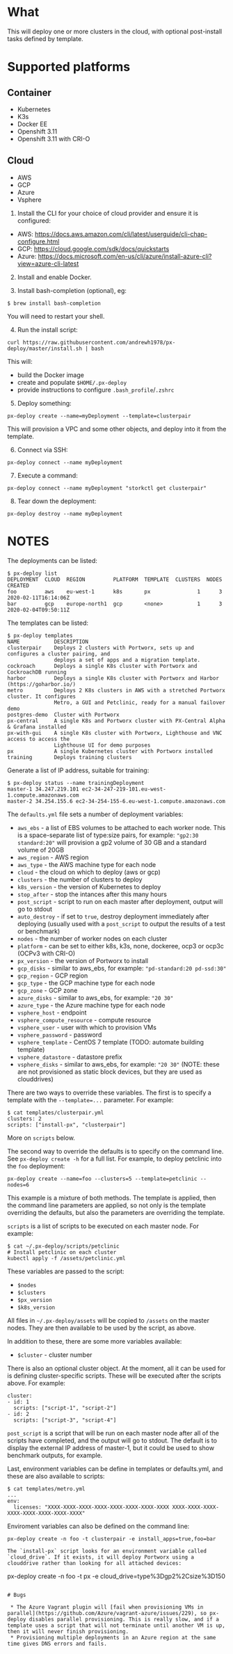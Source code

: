 # What

This will deploy one or more clusters in the cloud, with optional post-install tasks defined by template.

# Supported platforms

## Container
 * Kubernetes
 * K3s
 * Docker EE
 * Openshift 3.11
 * Openshift 3.11 with CRI-O

## Cloud
 * AWS
 * GCP
 * Azure
 * Vsphere

1. Install the CLI for your choice of cloud provider and ensure it is configured:
 * AWS: https://docs.aws.amazon.com/cli/latest/userguide/cli-chap-configure.html
 * GCP: https://cloud.google.com/sdk/docs/quickstarts
 * Azure: https://docs.microsoft.com/en-us/cli/azure/install-azure-cli?view=azure-cli-latest

2. Install and enable Docker.

3. Install bash-completion (optional), eg:
```
$ brew install bash-completion
```
You will need to restart your shell.

4. Run the install script:
```
curl https://raw.githubusercontent.com/andrewh1978/px-deploy/master/install.sh | bash
```
This will:
 * build the Docker image
 * create and populate `$HOME/.px-deploy`
 * provide instructions to configure `.bash_profile`/`.zshrc`

5. Deploy something:
```
px-deploy create --name=myDeployment --template=clusterpair
```
This will provision a VPC and some other objects, and deploy into it from the template.

6. Connect via SSH:
```
px-deploy connect --name myDeployment
```

7. Execute a command:
```
px-deploy connect --name myDeployment "storkctl get clusterpair"
```

8. Tear down the deployment:
```
px-deploy destroy --name myDeployment
```

# NOTES

The deployments can be listed:
```
$ px-deploy list
DEPLOYMENT  CLOUD  REGION         PLATFORM  TEMPLATE  CLUSTERS  NODES  CREATED
foo         aws    eu-west-1      k8s       px               1      3  2020-02-11T16:14:06Z
bar         gcp    europe-north1  gcp       <none>           1      3  2020-02-04T09:50:11Z
```

The templates can be listed:
```
$ px-deploy templates
NAME           DESCRIPTION
clusterpair    Deploys 2 clusters with Portworx, sets up and configures a cluster pairing, and
               deploys a set of apps and a migration template.
cockroach      Deploys a single K8s cluster with Portworx and CockroachDB running
harbor         Deploys a single K8s cluster with Portworx and Harbor (https://goharbor.io/)
metro          Deploys 2 K8s clusters in AWS with a stretched Portworx cluster. It configures
               Metro, a GUI and Petclinic, ready for a manual failover demo
postgres-demo  Cluster with Portworx
px-central     A single K8s and Portworx cluster with PX-Central Alpha & Grafana installed
px-with-gui    A single K8s cluster with Portworx, Lighthouse and VNC access to access the
               Lighthouse UI for demo purposes
px             A single Kubernetes cluster with Portworx installed
training       Deploys training clusters
```

Generate a list of IP address, suitable for training:
```
$ px-deploy status --name trainingDeployment
master-1 34.247.219.101 ec2-34-247-219-101.eu-west-1.compute.amazonaws.com
master-2 34.254.155.6 ec2-34-254-155-6.eu-west-1.compute.amazonaws.com
```

The `defaults.yml` file sets a number of deployment variables:
 * `aws_ebs` - a list of EBS volumes to be attached to each worker node. This is a space-separate list of type:size pairs, for example: `"gp2:30 standard:20"` will provision a gp2 volume of 30 GB and a standard volume of 20GB
 * `aws_region` - AWS region
 * `aws_type` - the AWS machine type for each node
 * `cloud` - the cloud on which to deploy (aws or gcp)
 * `clusters` - the number of clusters to deploy
 * `k8s_version` - the version of Kubernetes to deploy
 * `stop_after` - stop the intances after this many hours
 * `post_script` - script to run on each master after deployment, output will go to stdout
 * `auto_destroy` - if set to `true`, destroy deployment immediately after deploying (usually used with a `post_script` to output the results of a test or benchmark)
 * `nodes` - the number of worker nodes on each cluster
 * `platform` - can be set to either k8s, k3s, none, dockeree, ocp3 or ocp3c (OCPv3 with CRI-O)
 * `px_version` - the version of Portworx to install
 * `gcp_disks` - similar to aws_ebs, for example: `"pd-standard:20 pd-ssd:30"`
 * `gcp_region` - GCP region
 * `gcp_type` - the GCP machine type for each node
 * `gcp_zone` - GCP zone
 * `azure_disks` - similar to aws_ebs, for example: `"20 30"`
 * `azure_type` - the Azure machine type for each node
 * `vsphere_host` - endpoint
 * `vsphere_compute_resource` - compute resource
 * `vsphere_user` - user with which to provision VMs
 * `vsphere_password` - password
 * `vsphere_template` - CentOS 7 template (TODO: automate building template)
 * `vsphere_datastore` - datastore prefix
 * `vsphere_disks` - similar to aws_ebs, for example: `"20 30"` (NOTE: these are not provisioned as static block devices, but they are used as clouddrives)


There are two ways to override these variables. The first is to specify a template with the `--template=...` parameter. For example:
```
$ cat templates/clusterpair.yml
clusters: 2
scripts: ["install-px", "clusterpair"]
```

More on `scripts` below.

The second way to override the defaults is to specify on the command line. See `px-deploy create -h` for a full list. For example, to deploy petclinic into the `foo` deployment:
```
px-deploy create --name=foo --clusters=5 --template=petclinic --nodes=6
```

This example is a mixture of both methods. The template is applied, then the command line parameters are applied, so not only is the template overriding the defaults, but also the parameters are overriding the template.

`scripts` is a list of scripts to be executed on each master node. For example:
```
$ cat ~/.px-deploy/scripts/petclinic
# Install petclinic on each cluster
kubectl apply -f /assets/petclinic.yml
```

These variables are passed to the script:
 * `$nodes`
 * `$clusters`
 * `$px_version`
 * `$k8s_version`

All files in `~/.px-deploy/assets` will be copied to `/assets` on the master nodes. They are then available to be used by the script, as above.

In addition to these, there are some more variables available:
 * `$cluster` - cluster number

There is also an optional cluster object. At the moment, all it can be used for is defining cluster-specific scripts. These will be executed after the scripts above. For example:
```
cluster:
- id: 1
  scripts: ["script-1", "script-2"]
- id: 2
  scripts: ["script-3", "script-4"]
```

`post_script` is a script that will be run on each master node after all of the scripts have completed, and the output will go to stdout. The default is to display the external IP address of master-1, but it could be used to show benchmark outputs, for example.

Last, environment variables can be define in templates or defaults.yml, and these are also available to scripts:
```
$ cat templates/metro.yml
...
env:
  licenses: "XXXX-XXXX-XXXX-XXXX-XXXX-XXXX-XXXX-XXXX XXXX-XXXX-XXXX-XXXX-XXXX-XXXX-XXXX-XXXX"
```
Enviroment variables can also be defined on the command line:
```
px-deploy create -n foo -t clusterpair -e install_apps=true,foo=bar

The `install-px` script looks for an environment variable called `cloud_drive`. If it exists, it will deploy Portworx using a clouddrive rather than looking for all attached devices:
```
px-deploy create -n foo -t px -e cloud_drive=type%3Dgp2%2Csize%3D150
```

# Bugs

 * The Azure Vagrant plugin will [fail when provisioning VMs in parallel](https://github.com/Azure/vagrant-azure/issues/229), so px-deploy disables parallel provisioning. This is really slow, and if a template uses a script that will not terminate until another VM is up, then it will never finish provisioning.
 * Provisioning multiple deployments in an Azure region at the same time gives DNS errors and fails.

